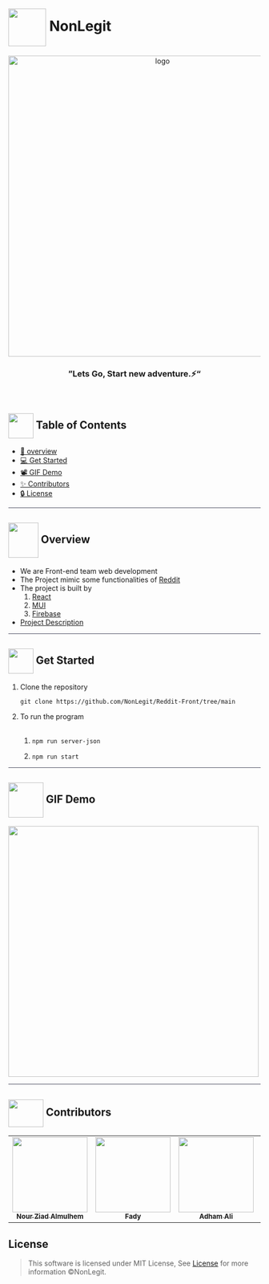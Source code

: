 <div align= >
   

# <img align=center width=75px height=75px src="https://media1.giphy.com/media/mDN904TRuZwJhmc4mf/giphy.gif?cid=ecf05e47i8t7ozdn1ted9aqqf1z56vqkt9kwei9b5d46c4hy&rid=giphy.gif&ct=s"> NonLegit


</div>
<div align="center">
   <img align="center"  width="600px" src="https://user-images.githubusercontent.com/71986226/210291217-ebbf139b-a191-4300-b135-97b24414f7b4.gif" alt="logo">


### ”Lets Go, Start new adventure.⚡“
   
</div>
 
<p align="center"> 
    <br> 
</p>

## <img align= center width=50px height=50px src="https://thumbs.gfycat.com/HeftyDescriptiveChimneyswift-size_restricted.gif"> Table of Contents

- <a href ="#about"> 📙 overview</a>
- <a href ="#Started"> 💻 Get Started</a>
- <a href ="#Video">  📽 GIF Demo</a>
- <a href ="#Contributors"> ✨ Contributors</a> 
- <a href ="#License"> 🔒 License</a> 
<hr style="background-color: #4b4c60"></hr>

## <img align="center"  width =60px  height =70px src="https://media3.giphy.com/media/h46Wk2BSHGch87Mk7w/giphy.gif?cid=ecf05e47uzbe4n6uzosogred6c2meppawdd9nb2avjp6ltdl&rid=giphy.gif&ct=s"> Overview <a id = "about"></a>

<ul>
<li> We are Front-end team web development</li>
<li>
The Project mimic some functionalities of <a href="https://www.reddit.com/">Reddit</a>
</li>
<li>The project is built by
<ol>

<li>
<a href="https://reactjs.org/docs/getting-started.html">React</a> 
</li>
<li>
<a href="https://mui.com/material-ui/getting-started/overview/">MUI</a>
</li>
<li>
<a href="https://firebase.google.com/">Firebase</a> 
</li>
</ol>
</li>
<li>
<a href="https://github.com/NonLegit/Reddit-Front/blob/development/%5BSoftware%20Engineering%5D%20Project%20F2022.pdf">Project Description</a>
</li>
</ul>
<hr style="background-color: #4b4c60"></hr>

## <img  align= center width=50px height=50px src="https://c.tenor.com/HgX89Yku5V4AAAAi/to-the-moon.gif"> Get Started <a id = "Started"></a>

<ol>
<li>Clone the repository

<br>

```
git clone https://github.com/NonLegit/Reddit-Front/tree/main
```

</li>
<li>To run the program
<ol>
<br>
<li>

```
npm run server-json 
```
</li>
<li>

```
npm run start
```
</li>
</ol>
</ol>
<hr style="background-color: #4b4c60"></hr>



## <img  align= center width= 70px height =70px src="https://img.genial.ly/5f91608064ad990c6ee12237/bd7195a3-a8bb-494b-8a6d-af48dd4deb4b.gif?genial&1643587200063">  GIF Demo <a id ="Video"></a>

<img src="https://ser-images.githubusercontent.com/71986226/177061002-d93b2d8b-831f-4eac-8538-5f9719a30fb3.gif" width="500px;"/>


<hr style="background-color: #4b4c60"></hr>

## <img  align="center" width= 70px height =55px src="https://media0.giphy.com/media/Xy702eMOiGGPzk4Zkd/giphy.gif?cid=ecf05e475vmf48k83bvzye3w2m2xl03iyem3tkuw2krpkb7k&rid=giphy.gif&ct=s"> Contributors <a id ="Contributors"></a>

<table align="center" >
  <tr>
     <td align="center"><a href="https://github.com/nouralmulhem"><img src="https://avatars.githubusercontent.com/u/76218033?v=4" width="150px;" alt=""/><br /><sub><b>Nour Ziad Almulhem</b></sub></a><br /></td>
     <td align="center"><a href="https://github.com/fady2001"><img src="https://avatars.githubusercontent.com/u/75928317?v=4" width="150px;" alt=""/><br /><sub><b>Fady</b></sub></a><br /></td>
    <td align="center"><a href="https://github.com/AdhamAliAbdelAal" ><img src="https://avatars.githubusercontent.com/u/83884426?v=4" width="150px;" alt=""/><br /><sub><b>Adham Ali</b></sub></a><br />
    </td>
    <td align="center"><a href="https://github.com/AhmedHosny2024"><img src="https://avatars.githubusercontent.com/u/76389601?v=4" width="150px;" alt=""/><br /><sub><b>Ahmed Hosny</b></sub></a><br /></td>
    <td align="center"><a href="https://github.com/BasmaElhoseny01"><img src="https://avatars.githubusercontent.com/u/72309546?v=4" width="150px;" alt=""/><br /><sub><b>Basma Elhoseny</b></sub></a><br /></td>
     <td align="center"><a href="https://github.com/EslamAsHhraf"><img src="https://avatars.githubusercontent.com/u/71986226?v=4" width="150px;" alt=""/><br /><sub><b>Eslam Ashraf</b></sub></a><br /></td>
  </tr>
</table>

## License <a id ="License"></a>

> This software is licensed under MIT License, See [License](https://github.com/NonLegit/Reddit-Front/blob/development/LICENSE) for more information ©NonLegit.
